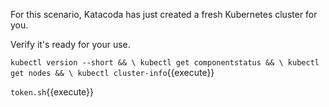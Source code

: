 For this scenario, Katacoda has just created a fresh Kubernetes cluster for you. 

Verify it's ready for your use.

`kubectl version --short && \
kubectl get componentstatus && \
kubectl get nodes && \
kubectl cluster-info`{{execute}}

`token.sh`{{execute}}